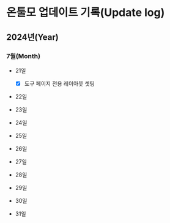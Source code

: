 # 온툴모 업데이트 기록(Update log)

## 2024년(Year)

### 7월(Month)

- 21일

  - [x] 도구 페이지 전용 레이아웃 셋팅

- 22일
- 23일
- 24일
- 25일
- 26일
- 27일
- 28일
- 29일
- 30일
- 31일
